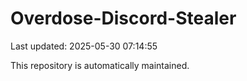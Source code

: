 # Overdose-Discord-Stealer

Last updated: 2025-05-30 07:14:55

This repository is automatically maintained.
